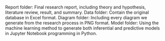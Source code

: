 Report folder: Final research report, including theory and hypothesis, literature review, result, and summary.
Data folder: Contain the original database in Excel format.
Diagram folder: Including every diagram we generate from the research process in PNG format.
Model folder: Using the machine learning method to generate both inferential and predictive models in Jupyter Notebook programming in Python. 
